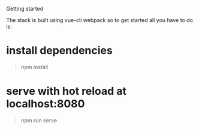 Getting started

The stack is built using vue-cli webpack so to get started all you have to do is:

# install dependencies
> npm install
# serve with hot reload at localhost:8080
> npm run serve
